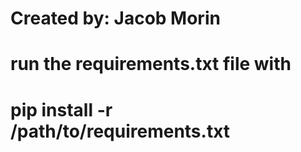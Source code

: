# Created by:  Jacob Morin

# run the requirements.txt file with 
 
# pip install -r /path/to/requirements.txt